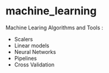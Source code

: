# machine_learning
Machine Learing Algorithms and Tools :
  * Scalers
  * Linear models
  * Neural Networks
  * Pipelines
  * Cross Validation
